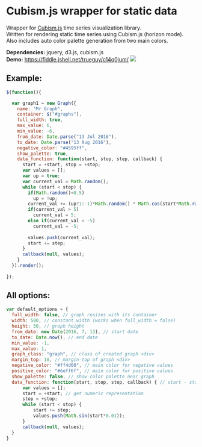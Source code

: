 # Cubism.js wrapper for static data
Wrapper for [Cubism.js](https://square.github.io/cubism/) time series visualization library.  
Written for rendering static time series using Cubism.js (horizon mode).  
Also includes auto color palette generation from two main colors.

**Dependencies:** jquery, d3.js, cubism.js  
**Demo:** https://fiddle.jshell.net/trueguy/c14q0jum/
![](https://github.com/TrueGuy/cubismjs_wrapper/raw/master/screenshots/screenshot_1.png)


## Example:

``` javascript
$(function(){

  var graph1 = new Graph({
    name: "Mr Graph",
    container: $("#graphs"),
    full_width: true,
    max_value: 6,
    min_value: -6,
    from_date: Date.parse("13 Jul 2016"),
    to_date: Date.parse("13 Aug 2016"),
    negative_color: "#4595ff",
    show_palette: true,
    data_function: function(start, stop, step, callback) {
      start = +start, stop = +stop;
      var values = [];
      var up = true;
      var current_val = Math.random();
      while (start < stop) {
        if(Math.random()<0.5)
          up = !up;
        current_val += (up?1:-1)*Math.random() * Math.cos(start*Math.random());
        if(current_val > 5)
          current_val = 5;
        else if(current_val < -5)
          current_val = -5;
  
        values.push(current_val);
        start += step;
      }
      callback(null, values);
    }
  }).render();
  
});
```

## All options:
``` javascript
var default_options = {
  full_width: false, // graph resizes with its container
  width: 500, // constant width (works when full_width = false)
  height: 50, // graph height 
  from_date: new Date(2016, 7, 13), // start date
  to_date: Date.now(), // end date
  min_value: -1, 
  max_value: 1,
  graph_class: "graph", // class of created graph <div>
  margin_top: 10, // margin-top of graph <div>
  negative_color: "#ff4d00", // main color for negative values
  positive_color: "#6eff6f", // main color for positive values
  show_palette: false, // show color palette near graph
  data_function: function(start, stop, step, callback) { // start - start date, stop - end date
      var values = [];
      start = +start; // get numeric representation
      stop = +stop;
      while (start < stop) {
          start += step;
          values.push(Math.sin(start*0.01));
      }
      callback(null, values);
  }
}
```
